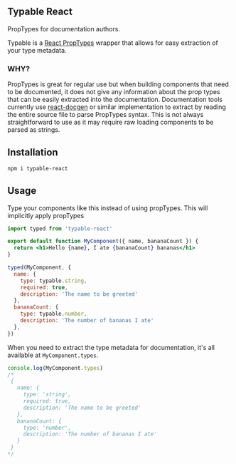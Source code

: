 ## Typable React

PropTypes for documentation authors.

Typable is a [React PropTypes][1] wrapper that allows for easy extraction of your type metadata.

### WHY?
PropTypes is great for regular use but when building components that need to be documented, it
does not give any information about the prop types that can be easily extracted into the
documentation. Documentation tools currently use [react-docgen][2] or similar implementation
to extract by reading the entire source file to parse PropTypes syntax. This is not always straightforward to use as it may require raw loading components to be parsed as strings.

## Installation

```sh
npm i typable-react
```

## Usage
Type your components like this instead of using propTypes. This will implicitly apply propTypes

```jsx
import typed from 'typable-react'

export default function MyComponent({ name, bananaCount }) {
  return <h1>Hello {name}, I ate {bananaCount} bananas</h1>
}

typed(MyComponent, {
  name: {
    type: typable.string,
    required: true,
    description: 'The name to be greeted'
  },
  bananaCount: {
    type: typable.number,
    description: 'The number of bananas I ate'
  },
})
```

When you need to extract the type metadata for documentation, it's all available at `MyComponent.types`.

```js
console.log(MyComponent.types)
/*
 {
   name: {
     type: 'string',
     required: true,
     description: 'The name to be greeted'
   },
   bananaCount: {
     type: 'number',
     description: 'The number of bananas I ate'
   }
 }
*/
```

[1]: https://github.com/facebook/prop-types
[2]: https://github.com/reactjs/react-docgen/
